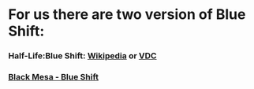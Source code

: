 # For us there are two version of Blue Shift:

### Half-Life:Blue Shift: [Wikipedia] or [VDC]
### [Black Mesa - Blue Shift]

[Wikipedia]: https://en.wikipedia.org/wiki/Half-Life:_Blue_Shift
[VDC]: https://developer.valvesoftware.com/wiki/Half-Life:_Blue_Shift
[Black Mesa - Blue Shift]: https://www.moddb.com/mods/black-mesa-blue-shift-remake
